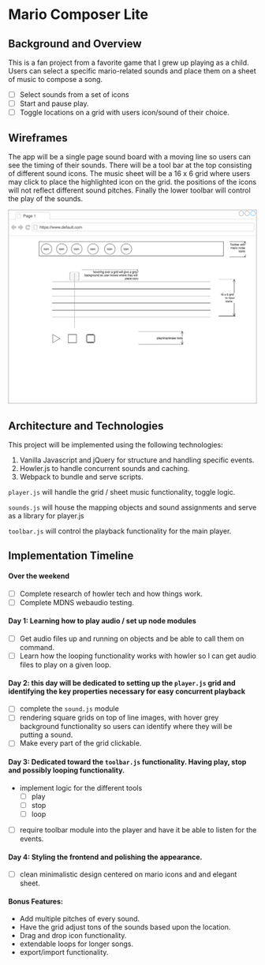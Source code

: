 # Mario Composer Lite

## Background and Overview
This is a fan project from a favorite game that I grew up playing as a child. Users can select a specific mario-related sounds and place them on a sheet of music to compose a song.

- [ ] Select sounds from a set of icons
- [ ] Start and pause play.
- [ ] Toggle locations on a grid with users icon/sound of their choice.

## Wireframes
The app will be a single page sound board with a moving line so users can see the timing of their sounds. There will be a tool bar at the top consisting of different sound icons. The music sheet will be a 16 x 6 grid where users may click to place the highlighted icon on the grid. the positions of the icons will not reflect different sound pitches. Finally the lower toolbar will control the play of the sounds.

![wireframe](/build/assets/images/mario_lite_wireframe.png)

## Architecture and Technologies
This project will be implemented using the following technologies:
1. Vanilla Javascript and jQuery for structure and handling specific events.
2. Howler.js to handle concurrent sounds and caching.
3. Webpack to bundle and serve scripts.


`player.js` will handle the grid / sheet music functionality, toggle logic.

`sounds.js` will house the mapping objects and sound assignments and serve as a library for player.js

`toolbar.js` will control the playback functionality for the main player.

## Implementation Timeline
#### Over the weekend
- [ ] Complete research of howler tech and how things work.
- [ ] Complete MDNS webaudio testing.

#### Day 1: Learning how to play audio / set up node modules
- [ ] Get audio files up and running on objects and be able to call them on command.
- [ ] Learn how the looping functionality works with howler so I can get audio files to play on a given loop.

#### Day 2: this day will be dedicated to setting up the `player.js` grid and identifying the key properties necessary for easy concurrent playback
- [ ] complete the `sound.js` module
- [ ] rendering square grids on top of line images, with hover grey background functionality so users can identify where they will be putting a sound.
- [ ] Make every part of the grid clickable.

#### Day 3: Dedicated toward the `toolbar.js` functionality. Having play, stop and possibly looping functionality.
- implement logic for the different tools
  - [ ] play
  - [ ] stop
  - [ ] loop
- [ ] require toolbar module into the player and have it be able to listen for the events.

#### Day 4: Styling the frontend and polishing the appearance.
- [ ] clean minimalistic design centered on mario icons and and elegant sheet.

#### Bonus Features:
- Add multiple pitches of every sound.
- Have the grid adjust tons of the sounds based upon the location.
- Drag and drop icon functionality.
- extendable loops for longer songs.
- export/import functionality.
